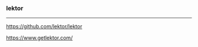 ### lektor
---
https://github.com/lektor/lektor

https://www.getlektor.com/


```
```

```
```

```
```


